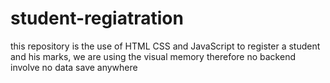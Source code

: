 # student-regiatration
this repository is the use of HTML CSS and JavaScript to register a student and his marks,
we are using the visual memory therefore no backend involve no data save anywhere
